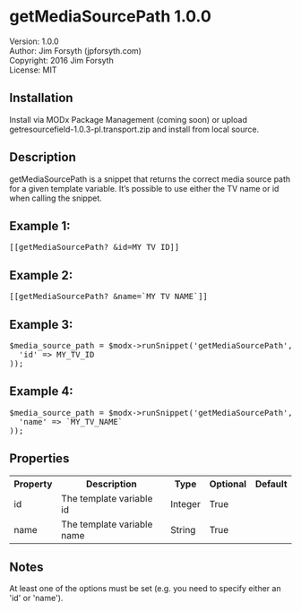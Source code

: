 getMediaSourcePath 1.0.0
===============

Version:    1.0.0<br />
Author:     Jim Forsyth (jpforsyth.com)<br />
Copyright:  2016 Jim Forsyth<br />
License:    MIT<br />

Installation
------------
Install via MODx Package Management (coming soon) or upload getresourcefield-1.0.3-pl.transport.zip and install from local source.

Description
-----------

getMediaSourcePath is a snippet that returns the correct media source path for a given template variable. It’s possible to use either the TV name or id when calling the snippet.

Example 1:
----------
<pre>[[getMediaSourcePath? &id=MY_TV_ID]]</pre>

Example 2:
----------
<pre>[[getMediaSourcePath? &name=`MY_TV_NAME`]]</pre>

Example 3:
----------
<pre>$media_source_path = $modx->runSnippet('getMediaSourcePath',array(
  'id' => MY_TV_ID
));</pre>

Example 4:
----------
<pre>$media_source_path = $modx->runSnippet('getMediaSourcePath',array(
  'name' => `MY_TV_NAME`
));</pre>

Properties
----------

<table>
<tr>
	<th>Property</th><th>Description</th><th>Type</th><th>Optional</th><th>Default</th></tr>
<tr>
  <td>id</td>
  <td>The template variable id</td>
	<td>Integer</td>
	<td>True</td>
	<td></td>
</tr><tr>
  <td>name</td>
  <td>The template variable name</td>
	<td>String</td>
	<td>True</td>
	<td></td>
</tr>
</table>

Notes
-----

At least one of the options must be set (e.g. you need to specify either an 'id' or 'name').
